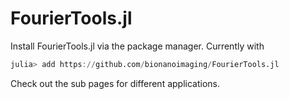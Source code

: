 # FourierTools.jl

Install FourierTools.jl via the package manager. Currently with
```julia
julia> add https://github.com/bionanoimaging/FourierTools.jl
```

Check out the sub pages for different applications.
